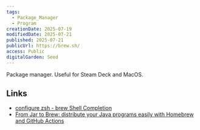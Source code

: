 ```yaml
---
tags:
  - Package_Manager
  - Program
creationDate: 2025-07-19
modifiedDate: 2025-07-21
published: 2025-07-21
publicUrl: https://brew.sh/
access: Public
digitalGarden: Seed
---
```


Package manager. Useful for Steam Deck and MacOS.

## Links

- [configure zsh - brew Shell Completion ](https://docs.brew.sh/Shell-Completion#configuring-completions-in-zsh)
- [From Jar to Brew: distribute your Java programs easily with Homebrew and GitHub Actions](https://blog.derlin.ch/from-jar-to-brew)
